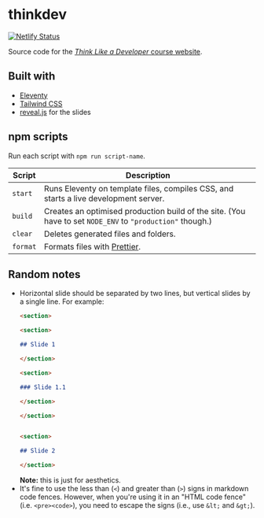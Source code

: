 # thinkdev

[![Netlify Status](https://api.netlify.com/api/v1/badges/9ddd2dd2-868a-4d60-bd4b-ea7bf90df7e8/deploy-status)](https://app.netlify.com/sites/thinkdev/deploys)

Source code for the [_Think Like a Developer_ course website](https://thinkdev.netlify.app/).

## Built with

- [Eleventy](https://www.11ty.dev/)
- [Tailwind CSS](https://tailwindcss.com/)
- [reveal.js](https://revealjs.com/) for the slides

## npm scripts

Run each script with `npm run script-name`.

<!-- prettier-ignore-start -->

**Script** | **Description**
-- | --
`start` | Runs Eleventy on template files, compiles CSS, and starts a live development server.
`build` | Creates an optimised production build of the site. (You have to set `NODE_ENV` to `"production"` though.)
`clear` | Deletes generated files and folders.
`format` | Formats files with [Prettier](https://prettier.io/).

<!-- prettier-ignore-end -->

## Random notes

* Horizontal slide should be separated by two lines, but vertical slides by a single line. For example:
  ```md
  <section>

  <section>

  ## Slide 1

  </section>

  <section>

  ### Slide 1.1

  </section>

  </section>


  <section>

  ## Slide 2

  </section>
  ```
  **Note:** this is just for aesthetics.
* It's fine to use the less than (`<`) and greater than (`>`) signs in markdown code fences. However, when you're using it in an "HTML code fence" (i.e. `<pre><code>`), you need to escape the signs (i.e., use `&lt;` and `&gt;`).